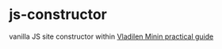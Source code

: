 # js-constructor
vanilla JS site constructor within <a href="https://www.youtube.com/watch?v=0ViiJ8qTCFM">Vladilen Minin practical guide</a>
